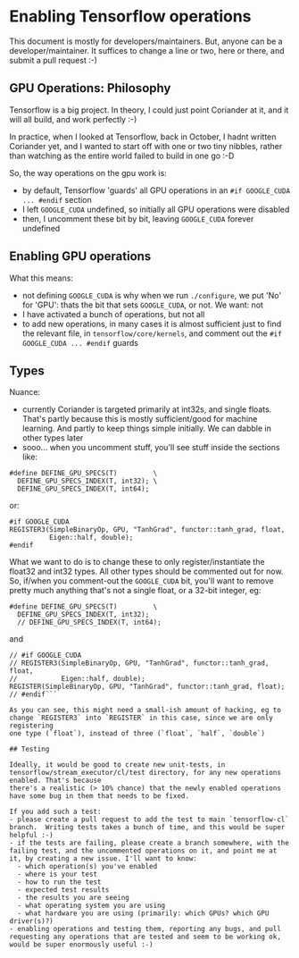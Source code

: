 # Enabling Tensorflow operations

This document is mostly for developers/maintainers.  But, anyone can be a developer/maintainer.  It suffices to change a line or two, here or there, and submit a pull request :-)

## GPU Operations: Philosophy

Tensorflow is a big project. In theory, I could just point Coriander at it, and it will all build, and work perfectly :-)

In practice, when I looked at Tensorflow, back in October, I hadnt written Coriander yet, and I wanted to start off with one or two tiny nibbles,
rather than watching as the entire world failed to build in one go :-D

So, the way operations on the gpu work is:
- by default, Tensorflow 'guards' all GPU operations in an `#if GOOGLE_CUDA ... #endif` section
- I left `GOOGLE_CUDA` undefined, so initially all GPU operations were disabled
- then, I uncomment these bit by bit, leaving `GOOGLE_CUDA` forever undefined

## Enabling GPU operations

What this means:
- not defining `GOOGLE_CUDA` is why when we run `./configure`, we put 'No' for 'GPU': thats the bit that sets `GOOGLE_CUDA`, or not.  We want: not
- I have activated a bunch of operations, but not all
- to add new operations, in many cases it is almost sufficient just to find the relevant file, in `tensorflow/core/kernels`, and comment out the `#if GOOGLE_CUDA ... #endif` guards

## Types

Nuance:
- currently Coriander is targeted primarily at int32s, and single floats.  That's partly because this is mostly sufficient/good for machine learning. And partly to keep things simple initially. We can dabble in other types later
- sooo... when you uncomment stuff, you'll see stuff inside the sections like:
```
#define DEFINE_GPU_SPECS(T)         \
  DEFINE_GPU_SPECS_INDEX(T, int32); \
  DEFINE_GPU_SPECS_INDEX(T, int64);
```
or:
```
#if GOOGLE_CUDA
REGISTER3(SimpleBinaryOp, GPU, "TanhGrad", functor::tanh_grad, float,
          Eigen::half, double);
#endif
```

What we want to do is to change these to only register/instantiate the float32 and int32 types. All other types should be commented out for now.  So,
if/when you comment-out the `GOOGLE_CUDA` bit, you'll want to remove pretty much anything that's not a single float, or a 32-bit integer, eg:
```
#define DEFINE_GPU_SPECS(T)         \
  DEFINE_GPU_SPECS_INDEX(T, int32);
  // DEFINE_GPU_SPECS_INDEX(T, int64);
```
and
```
// #if GOOGLE_CUDA
// REGISTER3(SimpleBinaryOp, GPU, "TanhGrad", functor::tanh_grad, float,
//           Eigen::half, double);
REGISTER(SimpleBinaryOp, GPU, "TanhGrad", functor::tanh_grad, float);
// #endif```

As you can see, this might need a small-ish amount of hacking, eg to change `REGISTER3` into `REGISTER` in this case, since we are only registering
one type (`float`), instead of three (`float`, `half`, `double`)

## Testing

Ideally, it would be good to create new unit-tests, in tensorflow/stream_executor/cl/test directory, for any new operations enabled. That's because
there's a realistic (> 10% chance) that the newly enabled operations have some bug in them that needs to be fixed.

If you add such a test:
- please create a pull request to add the test to main `tensorflow-cl` branch.  Writing tests takes a bunch of time, and this would be super helpful :-)
- if the tests are failing, please create a branch somewhere, with the failing test, and the uncommented operations on it, and point me at it, by creating a new issue. I'll want to know:
  - which operation(s) you've enabled
  - where is your test
  - how to run the test
  - expected test results
  - the results you are seeing
  - what operating system you are using
  - what hardware you are using (primarily: which GPUs? which GPU driver(s)?)
- enabling operations and testing them, reporting any bugs, and pull requesting any operations that are tested and seem to be working ok, would be super enormously useful :-)
